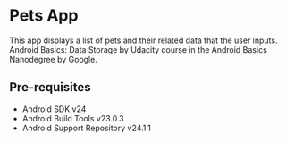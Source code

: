 Pets App
===================================
 
This app displays a list of pets and their related data that the user inputs.
Android Basics: Data Storage by Udacity course in the Android Basics Nanodegree by Google.

Pre-requisites
--------------

- Android SDK v24
- Android Build Tools v23.0.3
- Android Support Repository v24.1.1

